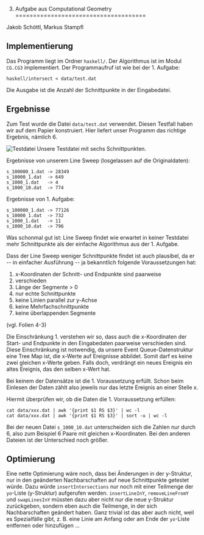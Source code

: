 3. Aufgabe aus Computational Geometry
=====================================

Jakob Schöttl, Markus Stampfl

Implementierung
---------------

Das Programm liegt im Ordner `haskell/`.  Der Algorithmus ist im Modul
`CG.CG3` implementiert.  Der Programmaufruf ist wie bei der 1. Aufgabe:

    haskell/intersect < data/test.dat

Die Ausgabe ist die Anzahl der Schnittpunkte in der Eingabedatei.

Ergebnisse
----------

Zum Test wurde die Datei `data/test.dat` verwendet.  Diesen Testfall
haben wir auf dem Papier konstruiert.  Hier liefert unser Programm das
richtige Ergebnis, nämlich 6.

![Testdatei](test-data.png)
Unsere Testdatei mit sechs Schnittpunkten.


Ergebnisse von unserem Line Sweep (losgelassen auf die Originaldaten):

    s_100000_1.dat -> 28349
    s_10000_1.dat  -> 649
    s_1000_1.dat   -> 4
    s_1000_10.dat  -> 774


Ergebnisse von 1. Aufgabe:

    s_100000_1.dat -> 77126
    s_10000_1.dat  -> 732
    s_1000_1.dat   -> 11
    s_1000_10.dat  -> 796

Was schonmal gut ist: Line Sweep findet wie erwartet in keiner Testdatei mehr
Schnittpunkte als der einfache Algorithmus aus der 1. Aufgabe.

Dass der Line Sweep weniger Schnittpunkte findet ist auch plausibel, da er -- in
einfacher Ausführung -- ja bekanntlich folgende Voraussetzungen hat:

 1. x-Koordinaten der Schnitt- und Endpunkte sind paarweise
 2. verschieden
 3. Länge der Segmente > 0
 4. nur echte Schnittpunkte
 5. keine Linien parallel zur y-Achse
 6. keine Mehrfachschnittpunkte
 7. keine überlappenden Segmente

(vgl. Folien 4-3)

Die Einschränkung 1. verstehen wir so, dass auch die x-Koordinaten der Start-
und Endpunkte in den Eingabedaten paarweise verschieden sind. Diese
Einschränkung ist notwendig, da unsere Event Queue-Datenstruktur eine Tree Map
ist, die x-Werte auf Ereignisse abbildet.  Somit darf es keine zwei gleichen
x-Werte geben.  Falls doch, verdrängt ein neues Ereignis ein altes Ereignis, das
den selben x-Wert hat.

Bei keinem der Datensätze ist die 1. Voraussetzung erfüllt. Schon beim Einlesen
der Daten zählt also jeweils nur das letzte Ereignis an einer Stelle x.

Hiermit überprüfen wir, ob die Daten die 1. Vorraussetzung erfüllen:

    cat data/xxx.dat | awk '{print $1 RS $3}' | wc -l
    cat data/xxx.dat | awk '{print $1 RS $3}' | sort -u | wc -l

Bei der neuen Datei `s_1000_10.dat` unterscheiden sich die Zahlen nur durch 6,
also zum Beispiel 6 Paare mit gleichen x-Koordinaten.  Bei den anderen Dateien
ist der Unterschied noch größer.

Optimierung
-----------

Eine nette Optimierung wäre noch, dass bei Änderungen in der y-Struktur, nur in
den geänderten Nachbarschaften auf neue Schnittpunkte getestet würde.  Dazu
würde `insertIntersections` nur noch mit einer Teilmenge der `yo`-Liste
(y-Struktur) aufgerufen werden.  `insertLineInY`, `removeLineFromY` und
`swapLinesInY` müssten dazu aber nicht nur die neue y-Struktur zurückgeben,
sondern eben auch die Teilmenge, in der sich Nachbarschaften geändert haben.
Ganz trivial ist das aber auch nicht, weil es Spezialfälle gibt, z. B. eine
Linie am Anfang oder am Ende der `yo`-Liste entfernen oder hinzufügen ...
